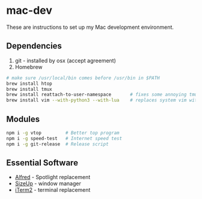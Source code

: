# mac-dev
These are instructions to set up my Mac development environment.

## Dependencies
1. git - installed by osx (accept agreement)
2. Homebrew

```bash
# make sure /usr/local/bin comes before /usr/bin in $PATH
brew install htop
brew install tmux
brew install reattach-to-user-namespace       # fixes some annoying tmux shortcomings on osx
brew install vim --with-python3 --with-lua    # replaces system vim with vim8 w/python and lua support

```

## Modules
```bash
npm i -g vtop         # Better top program
npm i -g speed-test   # Internet speed test
npm i -g git-release  # Release script
```

## Essential Software
- [Alfred](https://www.alfredapp.com/) - Spotlight replacement
- [SizeUp](http://www.irradiatedsoftware.com/sizeup/) - window manager
- [iTerm2](https://www.iterm2.com/version3.html) - terminal replacement
